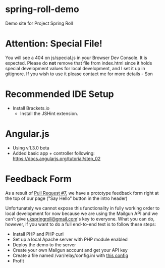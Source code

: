 spring-roll-demo
================

Demo site for Project Spring Roll

Attention: Special File!
========================

You will see a 404 on js/special.js in your Browser Dev Console. It is expected. Please do **not** remove that file from index.html since it holds special development values for local development, and I set it up in gitignore. If you wish to use it please contact me for more details - Son

Recommended IDE Setup
=====================
 - Install Brackets.io
    - Install the JSHint extension.

Angular.js
==========
 - Using v.1.3.0 beta
 - Added basic app + controller following: https://docs.angularjs.org/tutorial/step_02

Feedback Form
=============

As a result of [Pull Request #7](https://github.com/famanson/spring-roll-demo/pull/7), we have a prototype feedback form right at the top of our page ("Say Hello" button in the intro header)

Unfortunately we cannot expose this functionality in fully working order to local development for now because we are using the Mailgun API and we can't give ukspringroll@gmail.com's key to everyone. What you can do, however, if you want to do a full end-to-end test is to follow these steps:

- Install PHP and PHP curl
- Set up a local Apache server with PHP module enabled
- Deploy the demo to the server
- Create your own Mailgun account and get your API key
- Create a file named /var/relay/config.ini with [this config](https://gist.github.com/famanson/b36a1273f7c35adffc83)
- Profit
